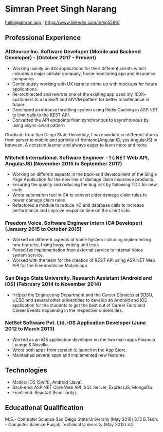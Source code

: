 # Simran Preet Singh Narang
hello@simran.app | https://www.linkedin.com/in/sp5590/

## Professional Experience
### AltSource Inc. Software Developer (Mobile and Backend Developer) - (October 2017 - Present)
* Working mainly on iOS applications for their different clients which includes a major cellular company, home
monitoring app and insurance companies.
* Continuously working with UX team to come up with mockups for future applications.
* Re-architected and rewrote one of the existing app used my 100K+ customers to use Swift and MVVM
pattern for better maintenance in future.
* Developed an inhouse throttling system using Redis Caching in ASP.NET to limit calls to the REST API.
* Converted the API endpoints from synchronous to asynchronous by using async-await pattern

Graduate from San Diego State University, I have worked on different stacks from server to mobile and sprinkle of frontend(AngularJS, yes AngularJS) in between. A constant learner and always eager to learn more and more.

### Mitchell International. Software Engineer - 1 (.NET Web API, AngularJS) (November 2015 to September 2017)
* Working on different aspects in the back-end development of the Single Page Application for the new line of
damage claim insurance products.
* Ensuring the quality and reducing the bug risk by following TDD for new code.
* Wrote automation tool in C# to convert older damage claim rules to newer damage claim rules.
* Refactored a module to reduce I/O and database calls to increase performance and improve response time on
the client side.

### Freedom Voice. Software Engineer Intern (C# Developer) (January 2015 to October 2015)
* Worked on different aspects of Voice System including implementing new features, fixing bugs, writing unit tests
* Ported fax implementation from external service to internal Voice system service.
* Worked with the team for the creation of REST API using ASP.NET Web API for the FreedomVoice Mobile app.

### San Diego State University. Research Assistant (Android and iOS) (February 2014 to November 2014)
* Helped the Engineering Department and the Career Services at SDSU, UCSD and several other universities
to develop an Android and iOS application for the students to get the best out of Career Fairs and Career
Events happening in the respective universities.

### NetSet Software Pvt. Ltd. iOS Application Developer (June 2012 to March 2013)
* Worked as an iOS application developer on the two main apps Financia Lounge & Novello.
* Wrote both apps from scratch to launch in the App Store.
* Maintained several apps and implemented new features.

## Technologies
* Mobile: iOS (Swift), Android (Java).
* Back-end: ASP.NET Core Web API, SQL Server, ExpressJS, MongoDb.
* Front-end: ReactJS (Familiarity).

## Educational Qualification
M.S.- Computer Science San Diego State University (May 2016) 3.15
B.Tech. - Computer Science Punjab Technical University (May 2012) 3.5 

